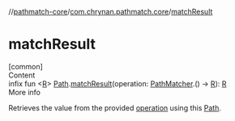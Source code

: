 //[pathmatch-core](../../index.md)/[com.chrynan.pathmatch.core](index.md)/[matchResult](match-result.md)



# matchResult  
[common]  
Content  
infix fun <[R](match-result.md)> [Path](-path/index.md).[matchResult](match-result.md)(operation: [PathMatcher](-path-matcher/index.md).() -> [R](match-result.md)): [R](match-result.md)  
More info  


Retrieves the value from the provided [operation](match-result.md) using this [Path](-path/index.md).

  



